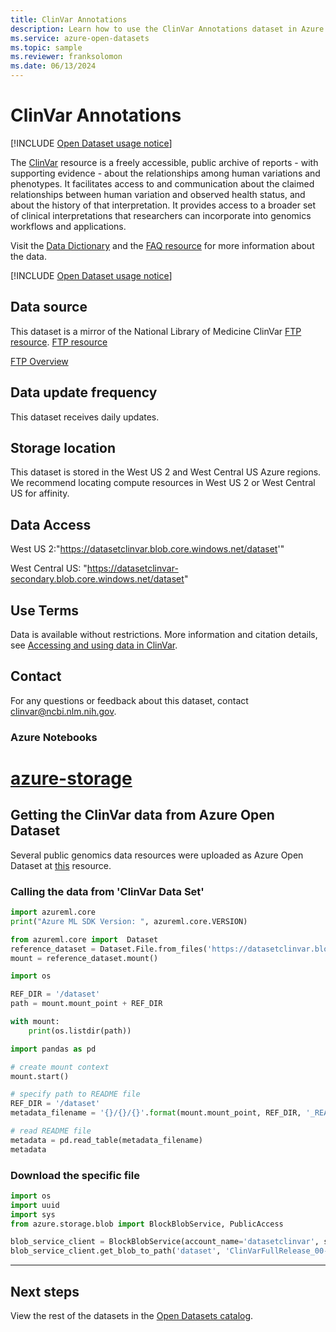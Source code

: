 ```yaml
---
title: ClinVar Annotations
description: Learn how to use the ClinVar Annotations dataset in Azure Open Datasets.
ms.service: azure-open-datasets
ms.topic: sample
ms.reviewer: franksolomon
ms.date: 06/13/2024
---
```


# ClinVar Annotations

[!INCLUDE [Open Dataset usage notice](./includes/open-datasets-change-notice.md)]

The [ClinVar](https://www.ncbi.nlm.nih.gov/clinvar/) resource is a freely accessible, public archive of reports - with supporting evidence - about the relationships among human variations and phenotypes. It facilitates access to and communication about the claimed relationships between human variation and observed health status, and about the history of that interpretation. It provides access to a broader set of clinical interpretations that researchers can incorporate into genomics workflows and applications.

Visit the [Data Dictionary](https://www.ncbi.nlm.nih.gov/projects/clinvar/ClinVarDataDictionary.pdf) and the [FAQ resource](https://www.ncbi.nlm.nih.gov/clinvar/docs/faq/) for more information about the data.

[!INCLUDE [Open Dataset usage notice](./includes/open-datasets-usage-note.md)]

## Data source

This dataset is a mirror of the National Library of Medicine ClinVar [FTP resource](https://ftp.ncbi.nlm.nih.gov/pub/clinvar/xml/).
[FTP resource](https://ftp.ncbi.nlm.nih.gov/pub/clinvar/)

[FTP Overview](https://www.ncbi.nlm.nih.gov/clinvar/docs/ftp_primer/)

## Data update frequency

This dataset receives daily updates.

## Storage location

This dataset is stored in the West US 2 and West Central US Azure regions. We recommend locating compute resources in West US 2 or West Central US for affinity.

## Data Access

West US 2:"https://datasetclinvar.blob.core.windows.net/dataset'"

West Central US: "https://datasetclinvar-secondary.blob.core.windows.net/dataset"

## Use Terms

Data is available without restrictions. More information and citation details, see [Accessing and using data in ClinVar](https://www.ncbi.nlm.nih.gov/clinvar/docs/maintenance_use/).

## Contact

For any questions or feedback about this dataset, contact [clinvar@ncbi.nlm.nih.gov](mailto:clinvar@ncbi.nlm.nih.gov).

### Azure Notebooks

# [azure-storage](#tab/azure-storage)

<!-- nbstart https://opendatasets-api.azure.com/discoveryapi/OpenDataset/DownloadNotebook?serviceType=AzureNotebooks&package=azure-storage&registryId=genomics-clinvar -->

## Getting the ClinVar data from Azure Open Dataset

Several public genomics data resources were uploaded as Azure Open Dataset at [this](https://azure.microsoft.com/services/open-datasets/catalog/) resource.

### Calling the data from  'ClinVar Data Set'

```python
import azureml.core
print("Azure ML SDK Version: ", azureml.core.VERSION)
```

```python
from azureml.core import  Dataset
reference_dataset = Dataset.File.from_files('https://datasetclinvar.blob.core.windows.net/dataset')
mount = reference_dataset.mount()
```

```python
import os

REF_DIR = '/dataset'
path = mount.mount_point + REF_DIR

with mount:
    print(os.listdir(path))
```

```python
import pandas as pd

# create mount context
mount.start()

# specify path to README file
REF_DIR = '/dataset'
metadata_filename = '{}/{}/{}'.format(mount.mount_point, REF_DIR, '_README')

# read README file
metadata = pd.read_table(metadata_filename)
metadata
```

### Download the specific file

```python
import os
import uuid
import sys
from azure.storage.blob import BlockBlobService, PublicAccess

blob_service_client = BlockBlobService(account_name='datasetclinvar', sas_token='sv=2019-02-02&se=2050-01-01T08%3A00%3A00Z&si=prod&sr=c&sig=qFPPwPba1RmBvaffkzkLuzabYU5dZstSTgMwxuLNME8%3D')     
blob_service_client.get_blob_to_path('dataset', 'ClinVarFullRelease_00-latest.xml.gz.md5', './ClinVarFullRelease_00-latest.xml.gz.md5')
```

<!-- nbend -->

---

## Next steps

View the rest of the datasets in the [Open Datasets catalog](dataset-catalog.md).
